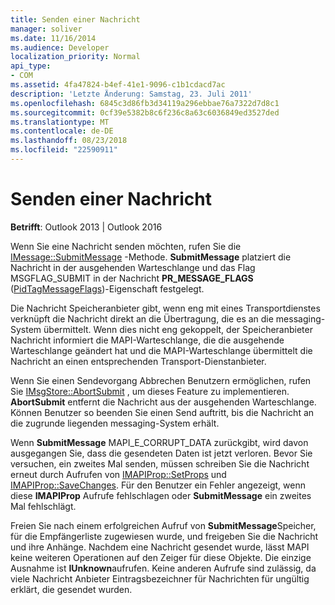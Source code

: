 ```yaml
---
title: Senden einer Nachricht
manager: soliver
ms.date: 11/16/2014
ms.audience: Developer
localization_priority: Normal
api_type:
- COM
ms.assetid: 4fa47824-b4ef-41e1-9096-c1b1cdacd7ac
description: 'Letzte Änderung: Samstag, 23. Juli 2011'
ms.openlocfilehash: 6845c3d86fb3d34119a296ebbae76a7322d7d8c1
ms.sourcegitcommit: 0cf39e5382b8c6f236c8a63c6036849ed3527ded
ms.translationtype: MT
ms.contentlocale: de-DE
ms.lasthandoff: 08/23/2018
ms.locfileid: "22590911"
---
```

# <a name="sending-a-message"></a>Senden einer Nachricht

  
  
**Betrifft**: Outlook 2013 | Outlook 2016 
  
Wenn Sie eine Nachricht senden möchten, rufen Sie die [IMessage::SubmitMessage](imessage-submitmessage.md) -Methode. **SubmitMessage** platziert die Nachricht in der ausgehenden Warteschlange und das Flag MSGFLAG_SUBMIT in der Nachricht **PR_MESSAGE_FLAGS** ([PidTagMessageFlags](pidtagmessageflags-canonical-property.md))-Eigenschaft festgelegt.
  
Die Nachricht Speicheranbieter gibt, wenn eng mit eines Transportdienstes verknüpft die Nachricht direkt an die Übertragung, die es an die messaging-System übermittelt. Wenn dies nicht eng gekoppelt, der Speicheranbieter Nachricht informiert die MAPI-Warteschlange, die die ausgehende Warteschlange geändert hat und die MAPI-Warteschlange übermittelt die Nachricht an einen entsprechenden Transport-Dienstanbieter.
  
Wenn Sie einen Sendevorgang Abbrechen Benutzern ermöglichen, rufen Sie [IMsgStore::AbortSubmit](imsgstore-abortsubmit.md) , um dieses Feature zu implementieren. **AbortSubmit** entfernt die Nachricht aus der ausgehenden Warteschlange. Können Benutzer so beenden Sie einen Send auftritt, bis die Nachricht an die zugrunde liegenden messaging-System erhält. 
  
Wenn **SubmitMessage** MAPI_E_CORRUPT_DATA zurückgibt, wird davon ausgegangen Sie, dass die gesendeten Daten ist jetzt verloren. Bevor Sie versuchen, ein zweites Mal senden, müssen schreiben Sie die Nachricht erneut durch Aufrufen von [IMAPIProp::SetProps](imapiprop-setprops.md) und [IMAPIProp::SaveChanges](imapiprop-savechanges.md). Für den Benutzer ein Fehler angezeigt, wenn diese **IMAPIProp** Aufrufe fehlschlagen oder **SubmitMessage** ein zweites Mal fehlschlägt. 
  
Freien Sie nach einem erfolgreichen Aufruf von **SubmitMessage**Speicher, für die Empfängerliste zugewiesen wurde, und freigeben Sie die Nachricht und ihre Anhänge. Nachdem eine Nachricht gesendet wurde, lässt MAPI keine weiteren Operationen auf den Zeiger für diese Objekte. Die einzige Ausnahme ist **IUnknown**aufrufen. Keine anderen Aufrufe sind zulässig, da viele Nachricht Anbieter Eintragsbezeichner für Nachrichten für ungültig erklärt, die gesendet wurden.
  

